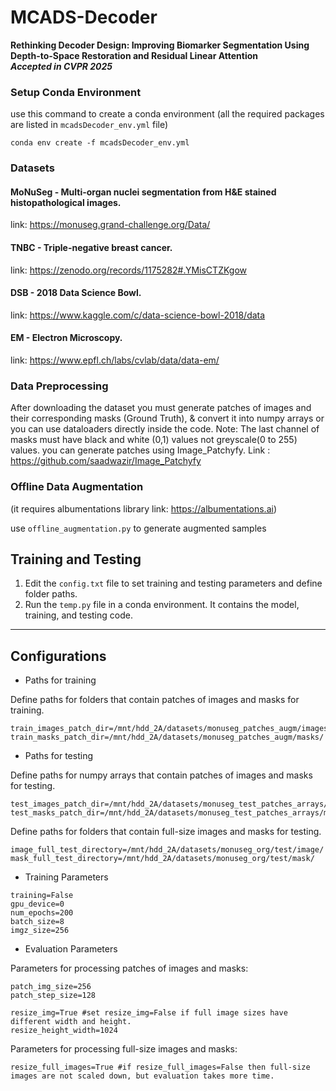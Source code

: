 # MCADS-Decoder

**Rethinking Decoder Design: Improving Biomarker Segmentation Using Depth-to-Space Restoration and Residual Linear Attention** <br>
***Accepted in CVPR 2025***


### Setup Conda Environment
use this command to create a conda environment (all the required packages are listed in `mcadsDecoder_env.yml` file)
```
conda env create -f mcadsDecoder_env.yml
```





### Datasets

#### MoNuSeg - Multi-organ nuclei segmentation from H&E stained histopathological images.
link: https://monuseg.grand-challenge.org/Data/

#### TNBC - Triple-negative breast cancer.
link: https://zenodo.org/records/1175282#.YMisCTZKgow

#### DSB - 2018 Data Science Bowl.
link: https://www.kaggle.com/c/data-science-bowl-2018/data

#### EM - Electron Microscopy.
link: https://www.epfl.ch/labs/cvlab/data/data-em/

### Data Preprocessing
After downloading the dataset you must generate patches of images and their corresponding masks (Ground Truth), & convert it into numpy arrays or you can use dataloaders directly inside the code. Note: The last channel of masks must have black and white (0,1) values not greyscale(0 to 255) values. 
you can generate patches using Image_Patchyfy. Link : https://github.com/saadwazir/Image_Patchyfy

### Offline Data Augmentation
(it requires albumentations library link: https://albumentations.ai)

use `offline_augmentation.py` to generate augmented samples




## Training and Testing

1. Edit the `config.txt` file to set training and testing parameters and define folder paths.
2. Run the `temp.py` file in a conda environment. It contains the model, training, and testing code.





---

## Configurations

- Paths for training
  
Define paths for folders that contain patches of images and masks for training.

```
train_images_patch_dir=/mnt/hdd_2A/datasets/monuseg_patches_augm/images/
train_masks_patch_dir=/mnt/hdd_2A/datasets/monuseg_patches_augm/masks/
```

- Paths for testing
  
Define paths for numpy arrays that contain patches of images and masks for testing.

```
test_images_patch_dir=/mnt/hdd_2A/datasets/monuseg_test_patches_arrays/monuseg_org_X_test.npy
test_masks_patch_dir=/mnt/hdd_2A/datasets/monuseg_test_patches_arrays/monuseg_org_y_test.npy
```

Define paths for folders that contain full-size images and masks for testing.

```
image_full_test_directory=/mnt/hdd_2A/datasets/monuseg_org/test/image/
mask_full_test_directory=/mnt/hdd_2A/datasets/monuseg_org/test/mask/
```

- Training Parameters
```
training=False
gpu_device=0
num_epochs=200
batch_size=8
imgz_size=256
```

- Evaluation Parameters
  
Parameters for processing patches of images and masks:
  
```
patch_img_size=256
patch_step_size=128
```
```
resize_img=True #set resize_img=False if full image sizes have different width and height.
resize_height_width=1024
```

Parameters for processing full-size images and masks:
  
```
resize_full_images=True #if resize_full_images=False then full-size images are not scaled down, but evaluation takes more time.
```


